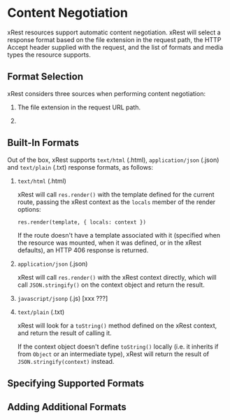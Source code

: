 # Content Negotiation

xRest resources support automatic content negotiation. xRest will select
a response format based on the file extension in the request path, the
HTTP Accept header supplied with the request, and the list of formats
and media types the resource supports.


## Format Selection

xRest considers three sources when performing content negotiation:

 1. The file extension in the request URL path.

 2.


## Built-In Formats

Out of the box, xRest supports `text/html` (.html), `application/json`
(.json) and `text/plain` (.txt) response formats, as follows:

 1. `text/html` (.html)

    xRest will call ``res.render()`` with the template defined for
    the current route, passing the xRest context as the ``locals``
    member of the render options:

        res.render(template, { locals: context })

    If the route doesn't have a template associated with it (specified
    when the resource was mounted, when it was defined, or in the xRest
    defaults), an HTTP 406 response is returned.

 2. `application/json` (.json)

    xRest will call ``res.render()`` with the xRest context directly,
    which will call ``JSON.stringify()`` on the context object and
    return the result.

 3. `javascript/jsonp` (.js) [xxx ???]

 4. `text/plain` (.txt)

    xRest will look for a ``toString()`` method defined on the xRest
    context, and return the result of calling it.

    If the context object doesn't define ``toString()`` locally (i.e.
    it inherits if from ``Object`` or an intermediate type), xRest will
    return the result of ``JSON.stringify(context)`` instead.


## Specifying Supported Formats


## Adding Additional Formats

